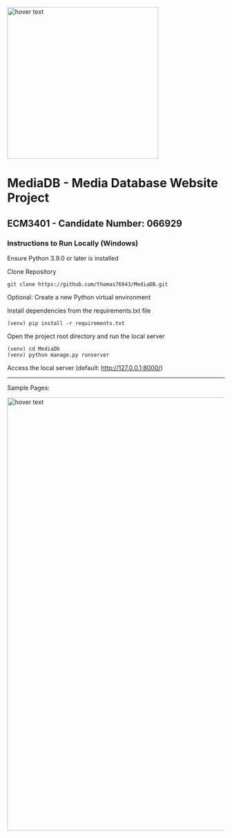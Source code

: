 <img src="https://mediadb-bucket.s3.amazonaws.com/media/logoNew.png" width="350" title="hover text">



# MediaDB - Media Database Website Project
## ECM3401 - Candidate Number: 066929

### Instructions to Run Locally (Windows)

Ensure Python 3.9.0 or later is installed

Clone Repository

```
git clone https://github.com/thomas76943/MediaDB.git
```

Optional: Create a new Python virtual environment

Install dependencies from the requirements.txt file
```
(venv) pip install -r requirements.txt
```



Open the project root directory and run the local server
```
(venv) cd MediaDb
(venv) python manage.py runserver
```


Access the local server (default: http://127.0.0.1:8000/)

<hr>

Sample Pages:

<img src="https://mediadb-bucket.s3-us-west-2.amazonaws.com/extraImages/Sample1.png" width="1000" title="hover text">



